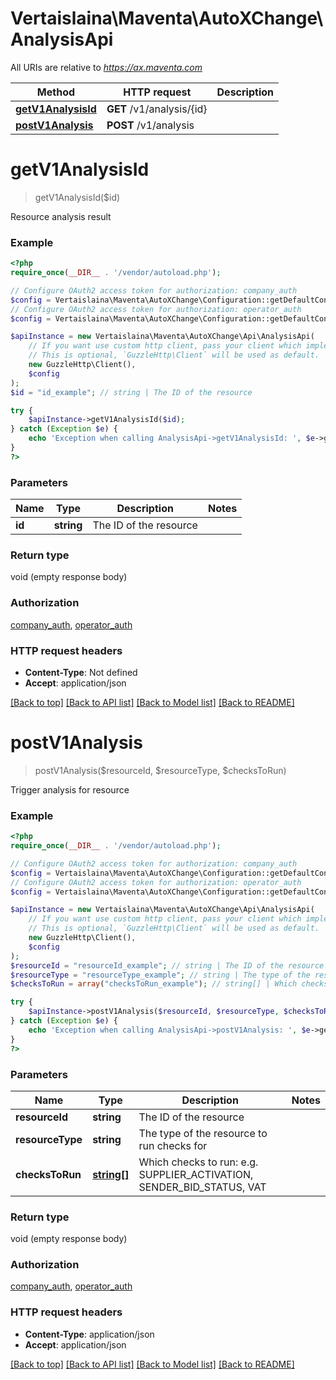 # Vertaislaina\Maventa\AutoXChange\AnalysisApi

All URIs are relative to *https://ax.maventa.com*

Method | HTTP request | Description
------------- | ------------- | -------------
[**getV1AnalysisId**](AnalysisApi.md#getV1AnalysisId) | **GET** /v1/analysis/{id} | 
[**postV1Analysis**](AnalysisApi.md#postV1Analysis) | **POST** /v1/analysis | 


# **getV1AnalysisId**
> getV1AnalysisId($id)



Resource analysis result

### Example
```php
<?php
require_once(__DIR__ . '/vendor/autoload.php');

// Configure OAuth2 access token for authorization: company_auth
$config = Vertaislaina\Maventa\AutoXChange\Configuration::getDefaultConfiguration()->setAccessToken('YOUR_ACCESS_TOKEN');
// Configure OAuth2 access token for authorization: operator_auth
$config = Vertaislaina\Maventa\AutoXChange\Configuration::getDefaultConfiguration()->setAccessToken('YOUR_ACCESS_TOKEN');

$apiInstance = new Vertaislaina\Maventa\AutoXChange\Api\AnalysisApi(
    // If you want use custom http client, pass your client which implements `GuzzleHttp\ClientInterface`.
    // This is optional, `GuzzleHttp\Client` will be used as default.
    new GuzzleHttp\Client(),
    $config
);
$id = "id_example"; // string | The ID of the resource

try {
    $apiInstance->getV1AnalysisId($id);
} catch (Exception $e) {
    echo 'Exception when calling AnalysisApi->getV1AnalysisId: ', $e->getMessage(), PHP_EOL;
}
?>
```

### Parameters

Name | Type | Description  | Notes
------------- | ------------- | ------------- | -------------
 **id** | **string**| The ID of the resource |

### Return type

void (empty response body)

### Authorization

[company_auth](../../README.md#company_auth), [operator_auth](../../README.md#operator_auth)

### HTTP request headers

 - **Content-Type**: Not defined
 - **Accept**: application/json

[[Back to top]](#) [[Back to API list]](../../README.md#documentation-for-api-endpoints) [[Back to Model list]](../../README.md#documentation-for-models) [[Back to README]](../../README.md)

# **postV1Analysis**
> postV1Analysis($resourceId, $resourceType, $checksToRun)



Trigger analysis for resource

### Example
```php
<?php
require_once(__DIR__ . '/vendor/autoload.php');

// Configure OAuth2 access token for authorization: company_auth
$config = Vertaislaina\Maventa\AutoXChange\Configuration::getDefaultConfiguration()->setAccessToken('YOUR_ACCESS_TOKEN');
// Configure OAuth2 access token for authorization: operator_auth
$config = Vertaislaina\Maventa\AutoXChange\Configuration::getDefaultConfiguration()->setAccessToken('YOUR_ACCESS_TOKEN');

$apiInstance = new Vertaislaina\Maventa\AutoXChange\Api\AnalysisApi(
    // If you want use custom http client, pass your client which implements `GuzzleHttp\ClientInterface`.
    // This is optional, `GuzzleHttp\Client` will be used as default.
    new GuzzleHttp\Client(),
    $config
);
$resourceId = "resourceId_example"; // string | The ID of the resource
$resourceType = "resourceType_example"; // string | The type of the resource to run checks for
$checksToRun = array("checksToRun_example"); // string[] | Which checks to run: e.g. SUPPLIER_ACTIVATION, SENDER_BID_STATUS, VAT

try {
    $apiInstance->postV1Analysis($resourceId, $resourceType, $checksToRun);
} catch (Exception $e) {
    echo 'Exception when calling AnalysisApi->postV1Analysis: ', $e->getMessage(), PHP_EOL;
}
?>
```

### Parameters

Name | Type | Description  | Notes
------------- | ------------- | ------------- | -------------
 **resourceId** | **string**| The ID of the resource |
 **resourceType** | **string**| The type of the resource to run checks for |
 **checksToRun** | [**string[]**](../Model/string.md)| Which checks to run: e.g. SUPPLIER_ACTIVATION, SENDER_BID_STATUS, VAT |

### Return type

void (empty response body)

### Authorization

[company_auth](../../README.md#company_auth), [operator_auth](../../README.md#operator_auth)

### HTTP request headers

 - **Content-Type**: application/json
 - **Accept**: application/json

[[Back to top]](#) [[Back to API list]](../../README.md#documentation-for-api-endpoints) [[Back to Model list]](../../README.md#documentation-for-models) [[Back to README]](../../README.md)

